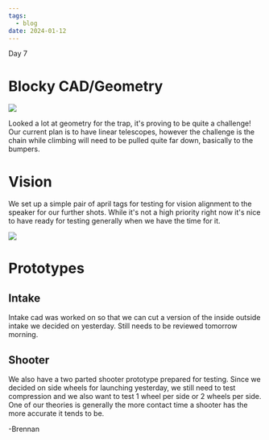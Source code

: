 ```yaml
---
tags:
  - blog
date: 2024-01-12
---
```

Day 7

# Blocky CAD/Geometry

![](https://i.imgur.com/Den1Mic.png)

Looked a lot at geometry for the trap, it's proving to be quite a challenge! Our current plan is to have linear telescopes, however the challenge is the chain while climbing will need to be pulled quite far down, basically to the bumpers.

# Vision

We set up a simple pair of april tags for testing for vision alignment to the speaker for our further shots. While it's not a high priority right now it's nice to have ready for testing generally when we have the time for it.

![](https://i.imgur.com/cuF56eg.png)

# Prototypes

## Intake

Intake cad was worked on so that we can cut a version of the inside outside intake we decided on yesterday. Still needs to be reviewed tomorrow morning.

## Shooter

We also have a two parted shooter prototype prepared for testing. Since we decided on side wheels for launching yesterday, we still need to test compression and we also want to test 1 wheel per side or 2 wheels per side. One of our theories is generally the more contact time a shooter has the more accurate it tends to be.

-Brennan